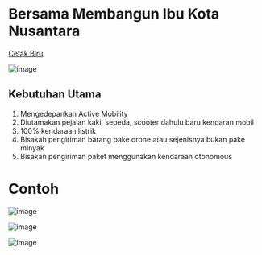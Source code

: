 # Bersama Membangun Ibu Kota Nusantara

[Cetak Biru](./cetak_biru_kota_cerdas_nusantara.pdf)

![image](https://github.com/IbuKotaNusantara/ibukotanusantara.github.io/assets/11188109/73d8cb03-4126-4a57-acee-d51ca13e8e62)

## Kebutuhan Utama
1. Mengedepankan Active Mobility
2. Diutamakan pejalan kaki, sepeda, scooter dahulu baru kendaran mobil
3. 100% kendaraan listrik
4. Bisakah pengiriman barang pake drone atau sejenisnya bukan pake minyak
5. Bisakan pengiriman paket menggunakan kendaraan otonomous

# Contoh
![image](https://github.com/IbuKotaNusantara/ibukotanusantara.github.io/assets/11188109/c4109eee-c778-4664-925d-f7340f0b4af9)  

![image](https://github.com/IbuKotaNusantara/ibukotanusantara.github.io/assets/11188109/d2e0eb89-638e-4cda-b034-41ad622bf127)  

![image](https://github.com/IbuKotaNusantara/ibukotanusantara.github.io/assets/11188109/cbf8e088-068f-4194-904e-1765ea63ee4a)
